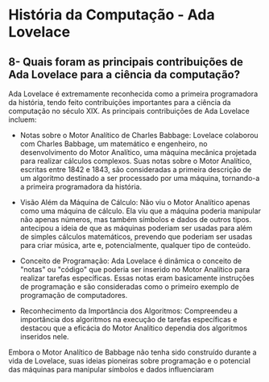 # História da Computação - Ada Lovelace

## 8- Quais foram as principais contribuições de Ada Lovelace para a ciência da computação?

Ada Lovelace é extremamente reconhecida como a primeira programadora da história, tendo feito contribuições importantes para a ciência da computação no século XIX. As principais contribuições de Ada Lovelace incluem:

* Notas sobre o Motor Analítico de Charles Babbage: Lovelace colaborou com Charles Babbage, um matemático e engenheiro, no desenvolvimento do Motor Analítico, uma máquina mecânica projetada para realizar cálculos complexos. Suas notas sobre o Motor Analítico, escritas entre 1842 e 1843, são consideradas a primeira descrição de um algoritmo destinado a ser processado por uma máquina, tornando-a a primeira programadora da história.

* Visão Além da Máquina de Cálculo: Não viu o Motor Analítico apenas como uma máquina de cálculo. Ela viu que a máquina poderia manipular não apenas números, mas também símbolos e dados de outros tipos. antecipou a ideia de que as máquinas poderiam ser usadas para além de simples cálculos matemáticos, prevendo que poderiam ser usadas para criar música, arte e, potencialmente, qualquer tipo de conteúdo.
  
* Conceito de Programação: Ada Lovelace é dinâmica o conceito de "notas" ou "código" que poderia ser inserido no Motor Analítico para realizar tarefas específicas. Essas notas eram basicamente instruções de programação e são consideradas como o primeiro exemplo de programação de computadores.
  
* Reconhecimento da Importância dos Algoritmos: Compreendeu a importância dos algoritmos na execução de tarefas específicas e destacou que a eficácia do Motor Analítico dependia dos algoritmos inseridos nele.

Embora o Motor Analítico de Babbage não tenha sido construído durante a vida de Lovelace, suas ideias pioneiras sobre programação e o potencial das máquinas para manipular símbolos e dados influenciaram
